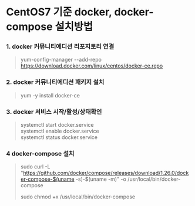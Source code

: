 # CentOS7 기준 docker, docker-compose 설치방법

### 1. docker 커뮤니티에디션  리포지토리 연결 
> yum-config-manager --add-repo https://download.docker.com/linux/centos/docker-ce.repo  

### 2. docker 커뮤니티에디션 패키지 설치 
> yum -y install docker-ce  

### 3. docker 서비스 시작/활성/상태확인 
> systemctl start docker.service  
> systemctl enable docker.service  
> systemctl status docker.service  

### 4 docker-compose 설치 
> sudo curl -L "https://github.com/docker/compose/releases/download/1.26.0/docker-compose-$(uname -s)-$(uname -m)" -o /usr/local/bin/docker-compose  
>
> sudo chmod +x /usr/local/bin/docker-compose  


